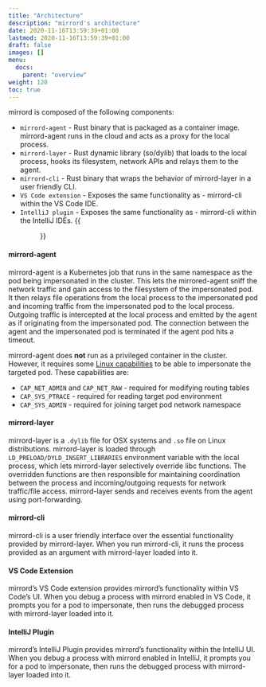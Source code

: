 ```yaml
---
title: "Architecture"
description: "mirrord's architecture"
date: 2020-11-16T13:59:39+01:00
lastmod: 2020-11-16T13:59:39+01:00
draft: false
images: []
menu:
  docs:
    parent: "overview"
weight: 120
toc: true
---
```


mirrord is composed of the following components:

- `mirrord-agent` - Rust binary that is packaged as a container image. mirrord-agent runs in the cloud and acts as a proxy for the local process.
- `mirrord-layer` - Rust dynamic library (so/dylib) that loads to the local process, hooks its filesystem, network APIs and relays them to the agent.
- `mirrord-cli` - Rust binary that wraps the behavior of mirrord-layer in a user friendly CLI.
- `VS Code extension` - Exposes the same functionality as - mirrord-cli within the VS Code IDE.
- `IntelliJ plugin` - Exposes the same functionality as - mirrord-cli within the IntelliJ IDEs.
{{<figure src="architecture.svg" alt="mirrord - Architecture" class="bg-white center zoomable">}}

#### mirrord-agent

mirrord-agent is a Kubernetes job that runs in the same namespace as the pod being impersonated in the cluster. This lets the mirrored-agent sniff the network traffic and gain access to the filesystem of the impersonated pod. It then relays file operations from the local process to the impersonated pod and incoming traffic from the impersonated pod to the local process. Outgoing traffic is intercepted at the local process and emitted by the agent as if originating from the impersonated pod. The connection between the agent and the impersonated pod is terminated if the agent pod hits a timeout.

mirrord-agent does **not** run as a privileged container in the cluster. However, it requires some [Linux capabilities](https://man7.org/linux/man-pages/man7/capabilities.7.html) to be able to impersonate the targeted pod. These capabilities are:

- `CAP_NET_ADMIN` and `CAP_NET_RAW` - required for modifying routing tables
- `CAP_SYS_PTRACE` - required for reading target pod environment
- `CAP_SYS_ADMIN` - required for joining target pod network namespace

#### mirrord-layer

mirrord-layer is a `.dylib` file for OSX systems and `.so` file on Linux distributions. mirrord-layer is loaded through `LD_PRELOAD/DYLD_INSERT_LIBRARIES` environment variable with the local process, which lets mirrord-layer selectively override libc functions. The overridden functions are then responsible for maintaining coordination between the process and incoming/outgoing requests for network traffic/file access. mirrord-layer sends and receives events from the agent using port-forwarding.

#### mirrord-cli

mirrord-cli is a user friendly interface over the essential functionality provided by mirrord-layer.  When you run mirrord-cli, it runs the process provided as an argument with mirrord-layer loaded into it.

#### VS Code Extension

mirrord’s VS Code extension provides mirrord’s functionality within VS Code’s UI. When you debug a process with mirrord enabled in VS Code, it prompts you for a pod to impersonate, then runs the debugged process with mirrord-layer loaded into it.

#### IntelliJ Plugin

mirrord’s IntelliJ Plugin provides mirrord’s functionality within the IntelliJ UI. When you debug a process with mirrord enabled in IntelliJ, it prompts you for a pod to impersonate, then runs the debugged process with mirrord-layer loaded into it.
